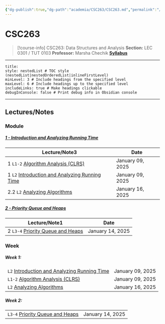 ```yaml
---
{"dg-publish":true,"dg-path":"academia/CSC263/CSC263.md","permalink":"/academia/csc-263/csc-263/","tags":["course-page","cs","university"],"created":"2024-06-22T19:06:24.000-04:00","updated":"2025-01-17T01:25:54.657-05:00"}
---
```



# CSC263

> [!course-info] CSC263: Data Structures and Analysis
> **Section:** LEC 0301 / TUT 0103
> **Professor:** Marsha Chechik
> **[Syllabus](https://q.utoronto.ca/courses/379913/assignments/syllabus)**

---

```table-of-contents
title:
style: nestedList # TOC style (nestedList|nestedOrderedList|inlineFirstLevel)
minLevel: 3 # Include headings from the specified level
maxLevel: 6 # Include headings up to the specified level
includeLinks: true # Make headings clickable
debugInConsole: false # Print debug info in Obsidian console
```

---

## Lectures/Notes

### Module

<h5><span><a data-tooltip-position="top" aria-label="100 Academia/CSC263/1  Introduction/1 - Introduction and Analyzing Running Time.md" data-href="100 Academia/CSC263/1  Introduction/1 - Introduction and Analyzing Running Time.md" href="100 Academia/CSC263/1  Introduction/1 - Introduction and Analyzing Running Time.md" class="internal-link" target="_blank" rel="noopener nofollow">1 - Introduction and Analyzing Running Time</a></span></h5><div><table class="dataview table-view-table"><thead class="table-view-thead"><tr class="table-view-tr-header"><th class="table-view-th"><span>Lecture/Note</span><span class="dataview small-text">3</span></th><th class="table-view-th"><span>Date</span></th></tr></thead><tbody class="table-view-tbody"><tr><td><span>1		<code>L1-2</code> <a data-tooltip-position="top" aria-label="100 Academia/CSC263/1  Introduction/Algorithm Analysis (CLRS).md" data-href="100 Academia/CSC263/1  Introduction/Algorithm Analysis (CLRS).md" href="100 Academia/CSC263/1  Introduction/Algorithm Analysis (CLRS).md" class="internal-link" target="_blank" rel="noopener nofollow">Algorithm Analysis (CLRS)</a></span></td><td>January 09, 2025</td></tr><tr><td><span>1		<code>L2</code> <a data-tooltip-position="top" aria-label="100 Academia/CSC263/1  Introduction/Introduction and Analyzing Running Time.md" data-href="100 Academia/CSC263/1  Introduction/Introduction and Analyzing Running Time.md" href="100 Academia/CSC263/1  Introduction/Introduction and Analyzing Running Time.md" class="internal-link" target="_blank" rel="noopener nofollow">Introduction and Analyzing Running Time</a></span></td><td>January 09, 2025</td></tr><tr><td><span>2.2	<code>L2</code> <a data-tooltip-position="top" aria-label="100 Academia/CSC263/1  Introduction/Analyzing Algorithms.md" data-href="100 Academia/CSC263/1  Introduction/Analyzing Algorithms.md" href="100 Academia/CSC263/1  Introduction/Analyzing Algorithms.md" class="internal-link" target="_blank" rel="noopener nofollow">Analyzing Algorithms</a></span></td><td>January 16, 2025</td></tr></tbody></table></div><h5><span><a data-tooltip-position="top" aria-label="100 Academia/CSC263/2 Priority Queue and Heaps/2 - Priority Queue and Heaps.md" data-href="100 Academia/CSC263/2 Priority Queue and Heaps/2 - Priority Queue and Heaps.md" href="100 Academia/CSC263/2 Priority Queue and Heaps/2 - Priority Queue and Heaps.md" class="internal-link" target="_blank" rel="noopener nofollow">2 - Priority Queue and Heaps</a></span></h5><div><table class="dataview table-view-table"><thead class="table-view-thead"><tr class="table-view-tr-header"><th class="table-view-th"><span>Lecture/Note</span><span class="dataview small-text">1</span></th><th class="table-view-th"><span>Date</span></th></tr></thead><tbody class="table-view-tbody"><tr><td><span>2		<code>L3-4</code> <a data-tooltip-position="top" aria-label="100 Academia/CSC263/1  Introduction/Priority Queue and Heaps.md" data-href="100 Academia/CSC263/1  Introduction/Priority Queue and Heaps.md" href="100 Academia/CSC263/1  Introduction/Priority Queue and Heaps.md" class="internal-link" target="_blank" rel="noopener nofollow">Priority Queue and Heaps</a></span></td><td>January 14, 2025</td></tr></tbody></table></div>

### Week

<h5><span>Week 1:</span></h5><div><table class="dataview table-view-table"><thead class="table-view-thead"><tr class="table-view-tr-header"></tr></thead><tbody class="table-view-tbody"><tr><td><span><code>L2</code> <a data-tooltip-position="top" aria-label="100 Academia/CSC263/1  Introduction/Introduction and Analyzing Running Time.md" data-href="100 Academia/CSC263/1  Introduction/Introduction and Analyzing Running Time.md" href="100 Academia/CSC263/1  Introduction/Introduction and Analyzing Running Time.md" class="internal-link" target="_blank" rel="noopener nofollow">Introduction and Analyzing Running Time</a></span></td><td>January 09, 2025</td></tr><tr><td><span><code>L1-2</code> <a data-tooltip-position="top" aria-label="100 Academia/CSC263/1  Introduction/Algorithm Analysis (CLRS).md" data-href="100 Academia/CSC263/1  Introduction/Algorithm Analysis (CLRS).md" href="100 Academia/CSC263/1  Introduction/Algorithm Analysis (CLRS).md" class="internal-link" target="_blank" rel="noopener nofollow">Algorithm Analysis (CLRS)</a></span></td><td>January 09, 2025</td></tr><tr><td><span><code>L2</code> <a data-tooltip-position="top" aria-label="100 Academia/CSC263/1  Introduction/Analyzing Algorithms.md" data-href="100 Academia/CSC263/1  Introduction/Analyzing Algorithms.md" href="100 Academia/CSC263/1  Introduction/Analyzing Algorithms.md" class="internal-link" target="_blank" rel="noopener nofollow">Analyzing Algorithms</a></span></td><td>January 16, 2025</td></tr></tbody></table></div><h5><span>Week 2:</span></h5><div><table class="dataview table-view-table"><thead class="table-view-thead"><tr class="table-view-tr-header"></tr></thead><tbody class="table-view-tbody"><tr><td><span><code>L3-4</code> <a data-tooltip-position="top" aria-label="100 Academia/CSC263/1  Introduction/Priority Queue and Heaps.md" data-href="100 Academia/CSC263/1  Introduction/Priority Queue and Heaps.md" href="100 Academia/CSC263/1  Introduction/Priority Queue and Heaps.md" class="internal-link" target="_blank" rel="noopener nofollow">Priority Queue and Heaps</a></span></td><td>January 14, 2025</td></tr></tbody></table></div>

